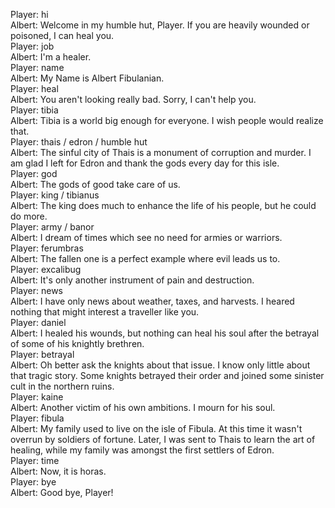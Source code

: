 Player: hi  
Albert: Welcome in my humble hut, Player. If you are heavily wounded or poisoned, I can heal you.  
Player: job  
Albert: I'm a healer.  
Player: name  
Albert: My Name is Albert Fibulanian.  
Player: heal  
Albert: You aren't looking really bad. Sorry, I can't help you.  
Player: tibia  
Albert: Tibia is a world big enough for everyone. I wish people would realize that.  
Player: thais / edron / humble hut  
Albert: The sinful city of Thais is a monument of corruption and murder. I am glad I left for Edron and thank the gods every day for this isle.  
Player: god  
Albert: The gods of good take care of us.  
Player: king / tibianus  
Albert: The king does much to enhance the life of his people, but he could do more.  
Player: army / banor  
Albert: I dream of times which see no need for armies or warriors.  
Player: ferumbras  
Albert: The fallen one is a perfect example where evil leads us to.  
Player: excalibug  
Albert: It's only another instrument of pain and destruction.  
Player: news  
Albert: I have only news about weather, taxes, and harvests. I heared nothing that might interest a traveller like you.  
Player: daniel  
Albert: I healed his wounds, but nothing can heal his soul after the betrayal of some of his knightly brethren.  
Player: betrayal  
Albert: Oh better ask the knights about that issue. I know only little about that tragic story. Some knights betrayed their order and joined some sinister cult in the northern ruins.  
Player: kaine  
Albert: Another victim of his own ambitions. I mourn for his soul.  
Player: fibula  
Albert: My family used to live on the isle of Fibula. At this time it wasn't overrun by soldiers of fortune. Later, I was sent to Thais to learn the art of healing, while my family was amongst the first settlers of Edron.  
Player: time  
Albert: Now, it is horas.  
Player: bye  
Albert: Good bye, Player!  
